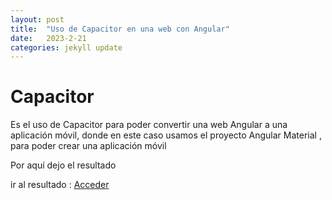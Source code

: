 ```yaml
---
layout: post
title:  "Uso de Capacitor en una web con Angular"
date:   2023-2-21
categories: jekyll update
---
```



# Capacitor 

Es el uso de Capacitor para poder convertir una web Angular a una aplicación móvil, donde en este caso usamos el proyecto Angular Material , para poder crear una aplicación móvil


Por aquí dejo el resultado 


ir al resultado : <a href="https://github.com/TripleYei/angular_capacitor"> Acceder</a>
